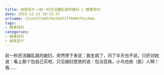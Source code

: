 ```yaml
---
title: 搞笑段子->前一秒还活蹦乱跳的媳妇 | 糗事百科
date: 2019-12-13 18:31:37
urlname: 12ce23f34b5f6e550f37f090474cc0da
tags: 
- 糗事百科
categories:
- 糗事百科
- 搞笑段子
---
```

前一秒还活蹦乱跳的媳妇，突然停下来说：我生病了，问了半天也不说，只好对她说：看上那个包自己买吧，只见媳妇悠悠的说：包治百病，小鸟也依（医）人啊！    我……


